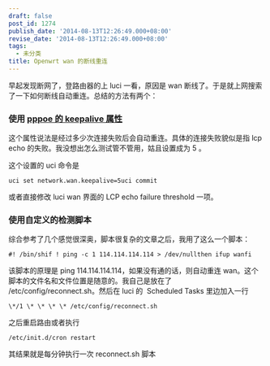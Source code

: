 ```yaml
---
draft: false
post_id: 1274
publish_date: '2014-08-13T12:26:49.000+08:00'
revise_date: '2014-08-13T12:26:49.000+08:00'
tags:
  - 未分类
title: Openwrt wan 的断线重连
---
```


早起发现断网了，登路由器的上 luci 一看，原因是 wan 断线了。于是就上网搜索了一下如何断线自动重连。总结的方法有两个：

### 使用 [pppoe 的 keepalive 属性](http://wiki.openwrt.org/doc/uci/network#protocol.pppoe.ppp.over.ethernet)

这个属性说法是经过多少次连接失败后会自动重连。具体的连接失败貌似是指 lcp echo 的失败。我没想出怎么测试管不管用，姑且设置成为 5 。

这个设置的 uci 命令是

```shell
uci set network.wan.keepalive=5uci commit
```

或者直接修改 luci wan 界面的 LCP echo failure threshold 一项。

### 使用自定义的检测脚本

综合参考了几个感觉很深奥，脚本很复杂的文章之后，我用了这么一个脚本：

```shell
#! /bin/shif ! ping -c 1 114.114.114.114 > /dev/nullthen ifup wanfi
```

该脚本的原理是 ping 114.114.114.114，如果没有通的话，则自动重连 wan。这个脚本的文件名和文件位置是随意的。我自己是放在了 /etc/config/reconnect.sh。然后在 luci 的  Scheduled Tasks 里边加入一行

```
\*/1 \* \* \* \* /etc/config/reconnect.sh
```

之后重启路由或者执行

```shell
/etc/init.d/cron restart
```

其结果就是每分钟执行一次 reconnect.sh 脚本

